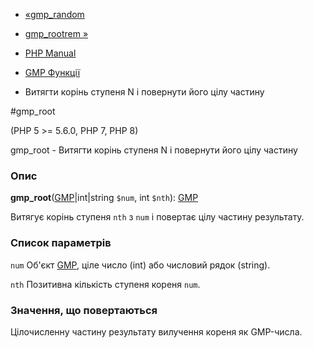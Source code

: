 - [«gmp_random](function.gmp-random.md)
- [gmp_rootrem »](function.gmp-rootrem.md)

- [PHP Manual](index.md)
- [GMP Функції](ref.gmp.md)
- Витягти корінь ступеня N і повернути його цілу частину

#gmp_root

(PHP 5 \>= 5.6.0, PHP 7, PHP 8)

gmp_root - Витягти корінь ступеня N і повернути його цілу частину

### Опис

**gmp_root**([GMP](class.gmp.md)\|int\|string `$num`, int `$nth`):
[GMP](class.gmp.md)

Витягує корінь ступеня `nth` з `num` і повертає цілу частину
результату.

### Список параметрів

`num`
Об'єкт [GMP](class.gmp.md), ціле число (int) або числовий рядок
(string).

`nth`
Позитивна кількість ступеня кореня `num`.

### Значення, що повертаються

Цілочисленну частину результату вилучення кореня як GMP-числа.
